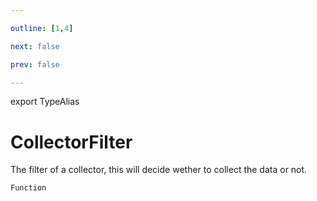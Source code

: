 ```yaml
---

outline: [1,4]

next: false

prev: false

---
```


export TypeAlias
# CollectorFilter

The filter of a collector, this will decide wether to collect the data or not.

`Function`
